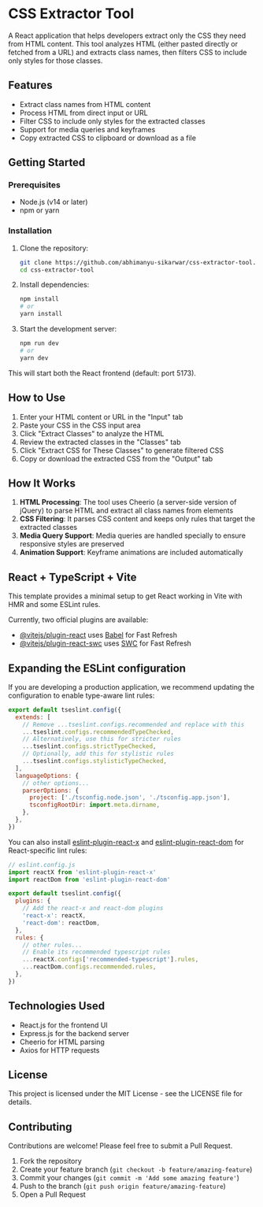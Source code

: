 # CSS Extractor Tool

A React application that helps developers extract only the CSS they need from HTML content. This tool analyzes HTML (either pasted directly or fetched from a URL) and extracts class names, then filters CSS to include only styles for those classes.

## Features

- Extract class names from HTML content
- Process HTML from direct input or URL
- Filter CSS to include only styles for the extracted classes
- Support for media queries and keyframes
- Copy extracted CSS to clipboard or download as a file

## Getting Started

### Prerequisites

- Node.js (v14 or later)
- npm or yarn

### Installation

1. Clone the repository:
   ```bash
   git clone https://github.com/abhimanyu-sikarwar/css-extractor-tool.git
   cd css-extractor-tool
   ```

2. Install dependencies:
   ```bash
   npm install
   # or
   yarn install
   ```

3. Start the development server:
   ```bash
   npm run dev
   # or
   yarn dev
   ```

This will start both the React frontend (default: port 5173).

## How to Use

1. Enter your HTML content or URL in the "Input" tab
2. Paste your CSS in the CSS input area
3. Click "Extract Classes" to analyze the HTML
4. Review the extracted classes in the "Classes" tab
5. Click "Extract CSS for These Classes" to generate filtered CSS
6. Copy or download the extracted CSS from the "Output" tab

## How It Works

1. **HTML Processing**: The tool uses Cheerio (a server-side version of jQuery) to parse HTML and extract all class names from elements
2. **CSS Filtering**: It parses CSS content and keeps only rules that target the extracted classes
3. **Media Query Support**: Media queries are handled specially to ensure responsive styles are preserved
4. **Animation Support**: Keyframe animations are included automatically

## React + TypeScript + Vite

This template provides a minimal setup to get React working in Vite with HMR and some ESLint rules.

Currently, two official plugins are available:

- [@vitejs/plugin-react](https://github.com/vitejs/vite-plugin-react/blob/main/packages/plugin-react/README.md) uses [Babel](https://babeljs.io/) for Fast Refresh
- [@vitejs/plugin-react-swc](https://github.com/vitejs/vite-plugin-react-swc) uses [SWC](https://swc.rs/) for Fast Refresh

## Expanding the ESLint configuration

If you are developing a production application, we recommend updating the configuration to enable type-aware lint rules:

```js
export default tseslint.config({
  extends: [
    // Remove ...tseslint.configs.recommended and replace with this
    ...tseslint.configs.recommendedTypeChecked,
    // Alternatively, use this for stricter rules
    ...tseslint.configs.strictTypeChecked,
    // Optionally, add this for stylistic rules
    ...tseslint.configs.stylisticTypeChecked,
  ],
  languageOptions: {
    // other options...
    parserOptions: {
      project: ['./tsconfig.node.json', './tsconfig.app.json'],
      tsconfigRootDir: import.meta.dirname,
    },
  },
})
```

You can also install [eslint-plugin-react-x](https://github.com/Rel1cx/eslint-react/tree/main/packages/plugins/eslint-plugin-react-x) and [eslint-plugin-react-dom](https://github.com/Rel1cx/eslint-react/tree/main/packages/plugins/eslint-plugin-react-dom) for React-specific lint rules:

```js
// eslint.config.js
import reactX from 'eslint-plugin-react-x'
import reactDom from 'eslint-plugin-react-dom'

export default tseslint.config({
  plugins: {
    // Add the react-x and react-dom plugins
    'react-x': reactX,
    'react-dom': reactDom,
  },
  rules: {
    // other rules...
    // Enable its recommended typescript rules
    ...reactX.configs['recommended-typescript'].rules,
    ...reactDom.configs.recommended.rules,
  },
})
```


## Technologies Used

- React.js for the frontend UI
- Express.js for the backend server
- Cheerio for HTML parsing
- Axios for HTTP requests

## License

This project is licensed under the MIT License - see the LICENSE file for details.

## Contributing

Contributions are welcome! Please feel free to submit a Pull Request.

1. Fork the repository
2. Create your feature branch (`git checkout -b feature/amazing-feature`)
3. Commit your changes (`git commit -m 'Add some amazing feature'`)
4. Push to the branch (`git push origin feature/amazing-feature`)
5. Open a Pull Request
